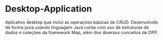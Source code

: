 # Desktop-Application
Aplicativo desktop que inclui as operações básicas de CRUD. Desenvolvido de forma pura usando linguagem Java conta com uso de estruturas de dados e coleções da framework Map, além dos diversos conceitos de OPP. 
